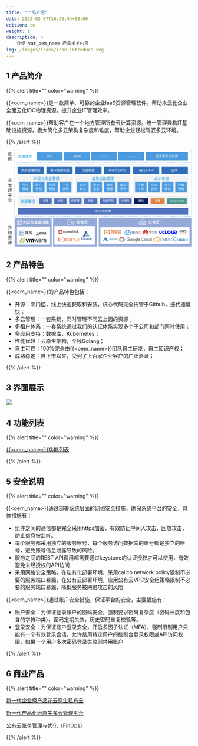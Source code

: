 ```yaml
---
title: "产品介绍"
date: 2022-02-07T16:26:44+08:00
edition: ce
weight: 1
description: >
    介绍 var_oem_name 产品相关内容
img: /images/icons/icon-introduce.svg
---
```


## 1 产品简介

{{% alert title="" color="warning" %}}

{{<oem_name>}}是一款简单、可靠的企业IaaS资源管理软件。帮助未云化企业全面云化IDC物理资源，提升企业IT管理效率。

{{<oem_name>}}帮助客户在一个地方管理所有云计算资源。统一管理异构IT基础设施资源，极大简化多云架构复杂度和难度，帮助企业轻松驾驭多云环境。

{{% /alert %}}

![](../introduce/images/intro.png)

## 2 产品特色

{{% alert title="" color="warning" %}}

{{<oem_name>}}的产品特色包括：
 - 开源：零门槛，线上快速获取和安装，核心代码完全托管于Github，迭代速度快；
 - 多云管理：一套系统，同时管理不同云上面的资源；
 - 多租户体系：一套系统通过我们的认证体系实现多个子公司和部门同时使用；
 - 多应用支持：数据库，Kubernetes；
 - 性能优越：云原生架构，全栈Golang；
 - 自主可控：100%完全由{{<oem_name>}}团队自主研发，自主知识产权；
 - 成熟稳定：自上市以来，受到了上百家企业客户的广泛验证；

{{% /alert %}}


## 3 界面展示


![](../introduce/images/interface.gif)

## 4 功能列表

{{% alert title="" color="warning" %}}

[{{<oem_name>}}功能列表](https://www.yunion.cn/comparison/index.html)

{{% /alert %}}

## 5 安全说明

{{% alert title="" color="warning" %}}

{{<oem_name>}}通过部署系统层面的网络安全措施，确保系统平台的安全，具体措施有：
- 组件之间的通信都是完全采用https加密，有效防止中间人攻击，回放攻击，防止信息被监听。
- 每个服务都采用独立的服务账号，每个服务访问数据库的账号都是独立的账号，避免账号信息泄露导致的风险。
- 服务之间的REST API调用都需要通过keystone的认证授权才可以使用，有效避免未经授权的API访问
- 采用网络安全策略，在私有化部署环境，采用calico network policy限制不必要的服务端口暴漏，在公有云部署环境，应用公有云VPC安全组策略限制不必要的服务端口暴漏，降低服务被网络攻击的风险

{{<oem_name>}}通过账户安全措施，保证平台的安全，主要措施有：
- 账户安全：为保证登录账户的密码安全，强制要求密码复杂度（密码长度和包含的字符种类），密码定期失效，历史密码重复校验等。
- 登录安全：为保证账户登录安全，开启多因子认证（MFA），强制限制用户只能有一个有效登录会话，允许禁用特定用户的控制台登录权限或API访问权限，如果一个用户多次密码登录失败则禁用账户

{{% /alert %}}

## 6 商业产品

{{% alert title="" color="warning" %}}

[新一代企业级产品花云原生私有云](https://www.yunion.cn/private/index.html)

[新一代产品化云原生多云管理平台](https://www.yunion.cn/cmp/index.html)

[公有云账单管理与优化（FinOps）](https://www.yunion.cn/finops/index.html)


{{% /alert %}}

